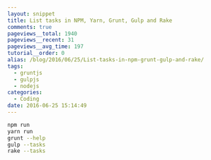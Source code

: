 ```yaml
---
layout: snippet
title: List tasks in NPM, Yarn, Grunt, Gulp and Rake
comments: true
pageviews__total: 1940
pageviews__recent: 31
pageviews__avg_time: 197
tutorial__order: 0
alias: /blog/2016/06/25/List-tasks-in-npm-grunt-gulp-and-rake/
tags:
  - gruntjs
  - gulpjs
  - nodejs
categories:
  - Coding
date: 2016-06-25 15:14:49
---
```


```bash
npm run
yarn run
grunt --help
gulp --tasks
rake --tasks
```
